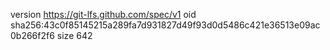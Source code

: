 version https://git-lfs.github.com/spec/v1
oid sha256:43c0f85145215a289fa7d931827d49f93d0d5486c421e36513e09ac0b266f2f6
size 642
